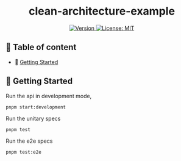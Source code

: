 <div align="center">
  <h1>clean-architecture-example</h1>

  <p>
    <a href="./README.md" target="_blank">
      <img alt="Version" src="https://img.shields.io/badge/version-1.0.0-green.svg">
    </a>
    <a href="./LICENSE" target="_blank">
      <img alt="License: MIT" src="https://img.shields.io/badge/License-Call_Me_Dev-blue.svg" />
    </a>
  </p>
</div>

## 📝 Table of content

- 🚀 [Getting Started](#getting-started)

## <a id="getting-started" name="getting-started">🚀 Getting Started</a>

Run the api in development mode,

```shell
pnpm start:development
```

Run the unitary specs

```shell
pnpm test
```

Run the e2e specs

```shell
pnpm test:e2e
```
